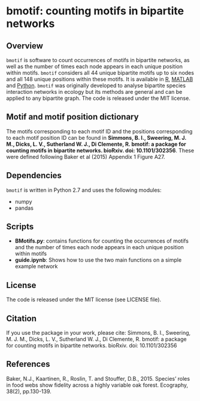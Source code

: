 # bmotif: counting motifs in bipartite networks

## Overview

`bmotif` is software to count occurrences of motifs in bipartite networks, as well as the number of times each node appears in each unique position within motifs. `bmotif` considers all 44 unique bipartite motifs up to six nodes and all 148 unique positions within these motifs. It is available in [R](https://github.com/SimmonsBI/bmotif), [MATLAB](https://github.com/SimmonsBI/bmotif-matlab) and [Python](https://github.com/SimmonsBI/bmotif-python). `bmotif` was originally developed to analyse bipartite species interaction networks in ecology but its methods are general and can be applied to any bipartite graph. The code is released under the MIT license.

## Motif and motif position dictionary
The motifs corresponding to each motif ID and the positions corresponding to each motif position ID can be found in **Simmons, B. I., Sweering, M. J. M., Dicks, L. V., Sutherland W. J., Di Clemente, R. bmotif: a package for counting motifs in bipartite networks. bioRxiv. doi: 10.1101/302356**. These were defined following Baker et al (2015) Appendix 1 Figure A27.

## Dependencies

`bmotif` is written in Python 2.7 and uses the following modules:
- numpy
- pandas

## Scripts
- **BMotifs.py**: contains functions for counting the occurrences of motifs and the number of times each node appears in each unique position within motifs
- **guide.ipynb**: Shows how to use the two main functions on a simple example network

## License
The code is released under the MIT license (see LICENSE file).

## Citation
If you use the package in your work, please cite:
Simmons, B. I., Sweering, M. J. M., Dicks, L. V., Sutherland W. J., Di Clemente, R. bmotif: a package for counting motifs in bipartite networks. bioRxiv. doi: 10.1101/302356

## References
Baker, N.J., Kaartinen, R., Roslin, T. and Stouffer, D.B., 2015. Species’ roles in food webs show fidelity across a highly variable oak forest. Ecography, 38(2), pp.130-139.
